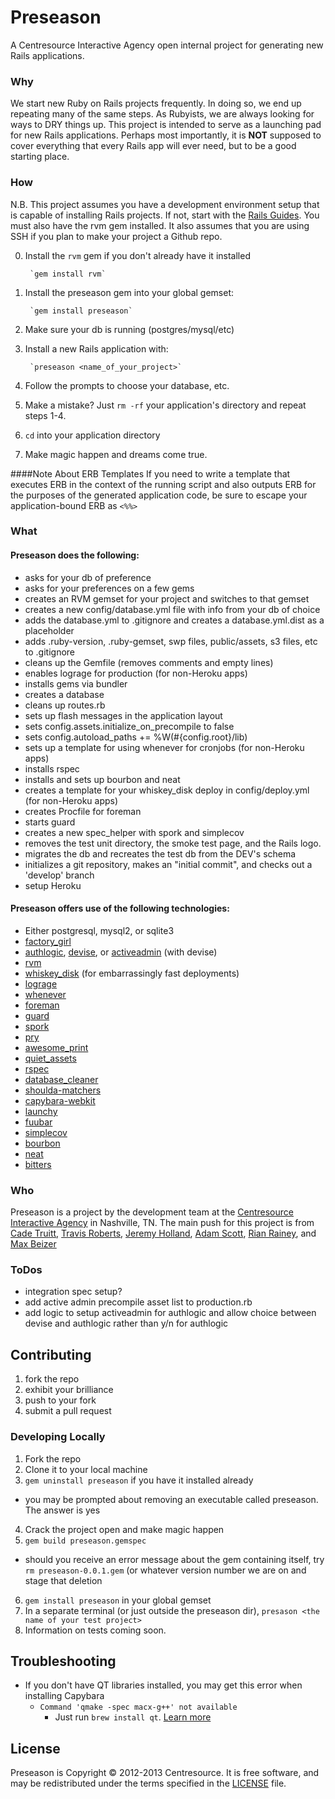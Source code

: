 # Preseason
A Centresource Interactive Agency open internal project for generating new Rails applications.

### Why
We start new Ruby on Rails projects frequently. In doing so, we end up
repeating many of the same steps. As Rubyists, we are always looking for
ways to DRY things up. This project is intended to serve as a launching
pad for new Rails applications. Perhaps most importantly, it is **NOT** supposed to cover everything that every Rails app will ever need, but to be a good starting place.

### How
N.B. This project assumes you have a development environment setup that is capable of installing Rails projects. If not, start with the [Rails Guides](http://guides.rubyonrails.org/getting_started.html "Rails Guides"). You must also have the rvm gem installed. It also assumes that you are using SSH if you plan to make your project a Github repo.

0. Install the `rvm` gem if you don't already have it installed

        `gem install rvm`

1. Install the preseason gem into your global gemset:

        `gem install preseason`

2. Make sure your db is running (postgres/mysql/etc)

3. Install a new Rails application with:

        `preseason <name_of_your_project>`

3. Follow the prompts to choose your database, etc.

4. Make a mistake? Just `rm -rf` your application's directory and repeat steps 1-4.

5. `cd` into your application directory

6. Make magic happen and dreams come true.

####Note About ERB Templates
If you need to write a template that executes ERB in the context of the running script and also outputs ERB for the purposes of the generated application code, be sure to escape your application-bound ERB as `<%%>`

### What
#### Preseason does the following:

+ asks for your db of preference
+ asks for your preferences on a few gems
+ creates an RVM gemset for your project and switches to that gemset
+ creates a new config/database.yml file with info from your db of choice
+ adds the database.yml to .gitignore and creates a database.yml.dist as a placeholder
+ adds .ruby-version, .ruby-gemset, swp files, public/assets, s3 files, etc to .gitignore
+ cleans up the Gemfile (removes comments and empty lines)
+ enables lograge for production (for non-Heroku apps)
+ installs gems via bundler
+ creates a database
+ cleans up routes.rb
+ sets up flash messages in the application layout
+ sets config.assets.initialize_on_precompile to false
+ sets config.autoload_paths += %W(\#{config.root}/lib)
+ sets up a template for using whenever for cronjobs (for non-Heroku apps)
+ installs rspec
+ installs and sets up bourbon and neat
+ creates a template for your whiskey_disk deploy in config/deploy.yml (for non-Heroku apps)
+ creates Procfile for foreman
+ starts guard
+ creates a new spec_helper with spork and simplecov
+ removes the test unit directory, the smoke test page, and the Rails logo.
+ migrates the db and recreates the test db from the DEV's schema
+ initializes a git repository, makes an "initial commit", and checks out a 'develop' branch
+ setup Heroku

#### Preseason offers use of the following technologies:

+  Either postgresql, mysql2, or sqlite3
+  [factory_girl](https://github.com/thoughtbot/factory_girl)
+  [authlogic](https://github.com/binarylogic/authlogic), [devise](https://github.com/plataformatec/devise), or [activeadmin](http://www.activeadmin.info/) (with devise)
+  [rvm](https://rvm.io/)
+  [whiskey_disk](https://github.com/flogic/whiskey_disk) (for embarrassingly fast deployments)
+  [lograge](https://github.com/roidrage/lograge)
+  [whenever](https://github.com/javan/whenever)
+  [foreman](https://github.com/ddollar/foreman)
+  [guard](https://github.com/guard/guard)
+  [spork](https://github.com/sporkrb/spork)
+  [pry](http://pryrepl.org/)
+  [awesome_print](https://github.com/michaeldv/awesome_print)
+  [quiet_assets](https://github.com/evrone/quiet_assets)
+  [rspec](http://rspec.info/)
+  [database_cleaner](https://github.com/bmabey/database_cleaner)
+  [shoulda-matchers](https://github.com/thoughtbot/shoulda-matchers)
+  [capybara-webkit](https://github.com/thoughtbot/capybara-webkit)
+  [launchy](https://github.com/copiousfreetime/launchy)
+  [fuubar](https://github.com/jeffkreeftmeijer/fuubar)
+  [simplecov](https://github.com/colszowka/simplecov)
+  [bourbon](http://bourbon.io/)
+  [neat](http://neat.bourbon.io/)
+  [bitters](http://bitters.bourbon.io)

### Who

Preseason is a project by the development team at the [Centresource Interactive Agency](http://www.centresource.com) in Nashville, TN. The main push for this project is from [Cade Truitt](https://github.com/cade), [Travis Roberts](https://github.com/travisr), [Jeremy Holland](https://github.com/awebneck), [Adam Scott](https://github.com/ascot21), [Rian Rainey](https://github.com/rianrainey), and [Max Beizer](https://github.com/maxbeizer)

### ToDos
* integration spec setup?
* add active admin precompile asset list to production.rb
* add logic to setup activeadmin for authlogic and allow choice between
  devise and authlogic rather than y/n for authlogic

## Contributing
1. fork the repo
2. exhibit your brilliance
3. push to your fork
4. submit a pull request

### Developing Locally
1. Fork the repo
2. Clone it to your local machine
3. `gem uninstall preseason` if you have it installed already
  - you may be prompted about removing an executable called preseason. The answer is yes
4. Crack the project open and make magic happen
5. `gem build preseason.gemspec`
  - should you receive an error message about the gem containing itself, try `rm preseason-0.0.1.gem` (or whatever version number we are on and stage that deletion
6. `gem install preseason` in your global gemset
7. In a separate terminal (or just outside the preseason dir), `presason <the name of your test project>`
8. Information on tests coming soon.

## Troubleshooting
* If you don't have QT libraries installed, you may get this error when installing Capybara
   * `Command 'qmake -spec macx-g++' not available`
      * Just run `brew install qt`. [Learn more](https://github.com/thoughtbot/capybara-webkit/wiki/Installing-Qt-and-compiling-capybara-webkit)

## License
Preseason is Copyright © 2012-2013 Centresource. It is free software, and may be redistributed under the terms specified in the [LICENSE](https://github.com/centresource/preseason/blob/master/LICENSE) file.
